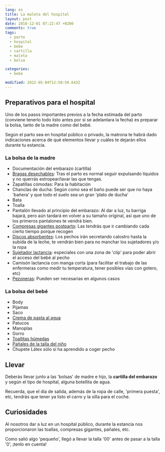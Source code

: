 ```yaml
---
lang: es
title: La maleta del hospital
layout: post
date: 2018-12-01 07:22:47 +0200
comments: true
tags:
  - parto
  - hospital
  - bebe
  - cartilla
  - maleta
  - bolsa

categories:
  - bebe

modified: 2022-05-04T12:58:50.643Z
---
```


## Preparativos para el hospital

Uno de los pasos importantes previos a la fecha estimada del parto (conviene tenerlo todo listo antes por si se adelantara la fecha) es preparar la bolsa, tanto de la madre como del bebé.

Según el parto sea en hospital público o privado, la matrona te habrá dado indicaciones acerca de qué elementos llevar y cuáles te dejarán ellos durante tu estancia.

### La bolsa de la madre

- Documentación del embarazo (cartilla)
- [Bragas desechables](https://www.amazon.es/dp/B0971DG6HC?tag=redken-21): Tras el parto es normal seguir expulsando líquidos y no querrás estropear/lavar las que tengas.
- Zapatillas cómodas: Para la habitación
- Chanclas de ducha: Según como sea el baño puede ser que no haya 'bañera' y que todo el suelo sea un gran 'plato de ducha'
- Bata
- Toalla
- Pantalón llevado al principio del embarazo: Al dar a luz, tu barriga bajará, pero aún tardará en volver a su tamaño original, así que uno de los primeros pantalones te vendrá bien.
- [Compresas gigantes postparto](https://www.amazon.es/dp/B06W56C333?tag=redken-21): Las tendrás que ir cambiando cada cierto tiempo porque recogen
- [Discos absorbentes](https://www.amazon.es/dp/B07Q7557DY?tag=redken-21): Los pechos irán secretando calostro hasta la subida de la leche, te vendrán bien para no manchar los sujetadores y/o la ropa
- [Sujetador lactancia](https://www.amazon.es/dp/B08JYP5TCH?tag=redken-21): especiales con una zona de 'clip' para poder abrir el acceso del bebé al pecho
- Camisón lactancia con manga corta (para facilitar el trabajo de las enfermeras como medir tu temperatura, tener posibles vías con gotero, etc)
- [Pezoneras](https://www.amazon.es/dp/B001A57OQM?tag=redken-21): Pueden ser necesarias en algunos casos

### La bolsa del bebé

- Body
- Pijamas
- Saco
- [Crema de pasta al agua](https://www.amazon.es/dp/B00GY259E0?tag=redken-21)
- Patucos
- Manoplas
- Gorro
- [Toallitas húmedas](https://www.amazon.es/dp/B00AA8T0LC?tag=redken-21)
- [Pañales de la talla del niño](https://www.amazon.es/dp/B01M0FSICR?tag=redken-21)
- Chupete Látex sólo si ha aprendido a coger pecho

## Llevar

Deberás llevar junto a las 'bolsas' de madre e hijo, la **cartilla del embarazo** y según el tipo de hospital, alguna botellita de agua.

Recuerda, que el día de salida, además de la ropa de calle, 'primera puesta', etc, tendrás que tener ya listo el carro y la silla para el coche.

## Curiosidades

Al nosotros dar a luz en un hospital público, durante la estancia nos proporcionaron las toallas, compresas gigantes, pañales, etc.

Como salió algo 'pequeño', llegó a llevar la talla '00' antes de pasar a la talla '0', ¡tenlo en cuenta!
